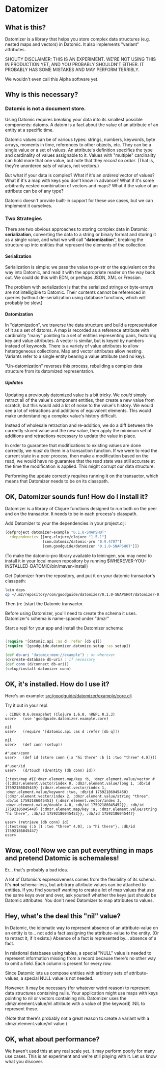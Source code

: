 # Datomizer

## What is this?

Datomizer is a library that helps you store complex data structures
(e.g. nested maps and vectors) in Datomic.  It also implements "variant"
attributes.

SHOUTY DISCLAIMER: THIS IS AN EXPERIMENT.  WE'RE NOT USING THIS IN
PRODUCTION YET, AND YOU PROBABLY SHOULDN'T EITHER.  IT PROBABLY HAS SOME
MISTAKES AND MAY PERFORM TERRIBLY.

We wouldn't even call this Alpha software yet.

## Why is this necessary?

### Datomic is not a document store.

Using Datomic requires breaking your data into its smallest possible
components: datoms.  A datom is a fact about the value of an attribute
of an entity at a specific time.

Datomic values can be of various types: strings, numbers, keywords, byte
arrays, moments in time, references to other objects, etc.  They can be
a single value or a set of values.  An attribute's definition specifies
the type and cardinality of values assignable to it.  Values with
"multiple" cardinality can hold more that one value, but note that they
*record no order*.  (That is, they're unordered *sets* of values, not
vectors.)

But what if your data is complex?  What if it's an *ordered* vector of
values?  What if it's a map with keys you don't know in advance?  What
if it's some arbitrarily nested combination of vectors and maps?  What
if the value of an attribute can be of any type?

Datomic doesn't provide built-in support for these use cases, but we can
implement it ourselves.

### Two Strategies

There are two obvious approaches to storing complex data in Datomic:
**serialization**, converting the data to a string or binary format and
storing it as a single value, and what we will call "**datomization**",
breaking the structure up into entities that represent the elements of
the collection.

#### Serialization

Serialization is simple: we pass the value to pr-str or the equivalent on
the way into Datomic, and read it with the appropriate reader on the way
back out.  We could do this with EDN, or perhaps JSON, XML or Fressian.

The problem with serialization is that the serialized strings or
byte-arrays are not intelligible to Datomic.  Their contents cannot be
referenced in queries (without de-serialization using database
functions, which will probably be slow.)

#### Datomization

In "datomization", we traverse the data structure and build a
representation of it as a set of datoms.  A map is recorded as a
reference attribute with cardinality "many" pointing to a set of
entities representing pairs, featuring key and value attributes.  A
vector is similar, but is keyed by numbers instead of keywords.  There
is a variety of value attributes to allow heterogeneous collections.
Map and vector attributes allow nesting.  Variants refer to a single
entity bearing a value attribute (and no key).

"Un-datomization" reverses this process, rebuilding a complex data
structure from its datomized representation.

##### Updates

Updating a previously datomized value is a bit tricky.  We *could*
simply retract all of the value's component entities, then create a new
value from scratch, but this would add a lot of noise to the value's
history.  We would see a lot of retractions and additions of equivalent
elements.  This would make understanding a complex value's history
difficult.

Instead of wholesale retraction and re-addition, we do a diff between
the currently stored value and the new value, then apply the minimum set
of additions and retractions necessary to update the value in place.

In order to guarantee that modifications to existing values are done
correctly, we *must* do them in a transaction function.  If we were to
read the current state in a peer process, then make a modification based
on the read, we would have no guarantee that the read state was still
accurate at the time the modification is applied.  This might corrupt
our data structure.

Performing the update correctly requires running it on the transactor,
which means that Datomizer needs to be on its classpath.

## OK, Datomizer sounds fun!  How do I install it?

Datomizer is a library of Clojure functions designed to run both on the
peer and on the transactor.  It needs to be in each process's classpath.

Add Datomizer to your the dependencies in your project.clj:

```clojure
(defproject datomizer-example "0.1.0-SNAPSHOT"
  :dependencies [[org.clojure/clojure "1.5.1"]
                 [com.datomic/datomic-pro "0.9.4707"]
                 [com.goodguide/datomizer "0.1.0-SNAPSHOT"]])
```

(To make the datomic-pro library available to leiningen, you may need to
install it in your local maven repository by running
$WHEREVER-YOU-INSTALLED-DATOMIC/bin/maven-install)

Get Datomizer from the repository, and put it on your datomic
transactor's classpath:

```bash
lein deps
cp ~/.m2/repository/com/goodguide/datomizer/0.1.0-SNAPSHOT/datomizer-0.1.0-SNAPSHOT.jar $WHEREVER-YOU-INSTALLED-DATOMIC/lib/
```

Then (re-)start the Datomic transactor.

Before using Datomizer, you'll need to create the schema it uses.
Datomizer's schema is name-spaced under "dmzr"

Start a repl for your app and install the Datomizer schema:

```clojure

(require '[datomic.api :as d :refer [db q]])
(require '[goodguide.datomizer.datomize.setup :as setup])

(def db-uri "datomic:mem://example") ; or wherever
(d/create-database db-uri) ; if necessary
(def conn (d/connect db-uri))
(setup/install-datomizer conn)

```

## OK, it's installed.  How do I use it?

Here's an example: [src/goodguide/datomizer/example/core.clj](https://github.com/GoodGuide/datomizer/blob/master/src/goodguide/datomizer/example/core.clj)

Try it out in your repl:

```
; CIDER 0.6.0snapshot (Clojure 1.6.0, nREPL 0.2.3)
user>   (use 'goodguide.datomizer.example.core)

nil
user>   (require '[datomic.api :as d :refer [db q]])

nil
user>   (def conn (setup))

#'user/conn
user>   (def id (store conn {:a "hi there" :b [1 :two "three" 4.0]}))

#'user/id
user>   (d/touch (d/entity (db conn) id))

{:test/map #{{:dmzr.element.map/key :b, :dmzr.element.value/vector #{{:dmzr.element.vector/index 0, :dmzr.element.value/long 1, :db/id 17592186045449} {:dmzr.element.vector/index 1, :dmzr.element.value/keyword :two, :db/id 17592186045450} {:dmzr.element.vector/index 2, :dmzr.element.value/string "three", :db/id 17592186045451} {:dmzr.element.vector/index 3, :dmzr.element.value/double 4.0, :db/id 17592186045452}}, :db/id 17592186045448} {:dmzr.element.map/key :a, :dmzr.element.value/string "hi there", :db/id 17592186045453}}, :db/id 17592186045447}

user> (retrieve (db conn) id)
{:test/map {:b [1 :two "three" 4.0], :a "hi there"}, :db/id 17592186045447}
user> 
```

## Wow, cool!  Now we can put everything in maps and pretend Datomic is schemaless!

Er... that's probably a bad idea.

A lot of Datomic's expressiveness comes from the flexibility of its
schema.  It's **not** schema-less, but arbitrary attribute values can be
attached to entities.  If you find yourself wanting to create a lot of
map values that use the same keys over and over, ask yourself whether
the keys just should be Datomic attributes.  You don't need Datomizer to
map attributes to values.

## Hey, what's the deal this "nil" value?

In Datomic, the idiomatic way to represent absence of an attribute-value
on an entity is to... not add a fact assigning the attribute-value to
the entity.  (Or to retract it, if it exists.)  Absence of a fact is
represented by... absence of a fact.

In relational databases using tables, a special "NULL" value is needed
to represent information missing from a record because there's no other
way to omit a field.  Each column is present for every row.

Since Datomic lets us compose entities with arbitrary sets of
attribute-values, a special NULL value is not needed.

However: It may be necessary (for whatever weird reason) to represent
data structures containing nulls.  Your application might use maps with
keys pointing to nil or vectors containing nils.  Datomizer uses the
:dmzr.element.value/nil attribute with a value of (the keyword) :NIL to
represent these.

(Note that there's probably not a great reason to create a variant with
a :dmzr.element.value/nil value.)

## OK, what about performance?

We haven't used this at any real scale yet.  It may perform poorly for
many use cases.  This is an experiment and we're still playing with it.
Let us know what you discover.

